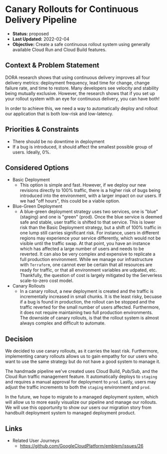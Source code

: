 # Canary Rollouts for Continuous Delivery Pipeline

* **Status:** proposed
* **Last Updated:** 2022-02-04
* **Objective:** Create a safe continuous rollout system using generally available Cloud Run and Cloud Build features.

## Context & Problem Statement

DORA research shows that using continuous delivery improves all four delivery metrics: deployment frequency, lead time for change, change failure rate, and time to restore.  Many developers see velocity and stability being mutually exclusive.  However, the research shows that if you set up your rollout system with an eye for continuous delivery, you can have both!  

In order to achieve this, we need a way to automatically deploy and rollout our application that is both low-risk and low-latency.  

## Priorities & Constraints <!-- optional -->

* There should be no downtime in deployment
* If a bug is introduced, it should affect the smallest possible group of users. Ideally, 0%. 

## Considered Options

* Basic Deployment
  * This option is simple and fast.  However, if we deploy our new revisions directly to 100% traffic, there is a higher risk of bugs being introduced into the environment, with a larger impact on our users.  If we had "off hours", this could be a viable option. 
* Blue-Green Deployment
  * A blue-green deployment strategy uses two services, one is "blue" (staging) and one is "green" (prod). Once the blue service is deemed safe and stable, user traffic is shifted to that service.  This is lower risk than the Basic Deployment strategy, but a shift of 100% traffic in one lump still carries significant risk.  For instance, users in different regions may experience your service differently, which would not be visible until the traffic swap. At that point, you have an instance which has affected a large number of users and needs to be reverted. 
  It can also be very complex and expensive to replicate a full production environment. While we manage our infrastructure with `Terraform`, one cannot ever be certain that all resources are ready for traffic, or that all environment variables are udpated, etc.  
  Thankfully, the question of cost is largely mitigated by the Serverless scale-to-zero cost model.  
* Canary Rollouts
  *  In a canary rollout, a new deployment is created and the traffic is incrementally increased in small chunks. It is the least risky, becuase if a bug is found in production, the rollout can be stopped and the traffic reverted for the small number of users affected.  Furthermore, it does not require maintaining two full production environments.  
  The downside of canary rollouts, is that the rollout system is almost always complex and difficult to automate.  

## Decision

We decided to use canary rollouts, as it carries the least risk. Furthermore, implementing canary rollouts allows us to gain empathy for our users who want to use the same strategy but do not have a good system to manage it.  

The handmade pipeline we've created uses Cloud Build, Pub/Sub, and the Cloud Run traffic management feature.  It automatically deploys to `staging` and requires a manual approval for deployment to `prod`.  Lastly, users may adjust the traffic increments to both the `staging` environment and `prod`.  

In the future, we hope to migrate to a managed deployment system, which will allow us to more easily visualize our pipeline and manage our rollouts.  We will use this opportunity to show our users our migration story from handbuilt deployment system to managed deployment product. 


## Links

* Related User Journeys
  * https://github.com/GoogleCloudPlatform/emblem/issues/26
